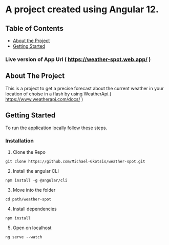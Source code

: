 # A project created using Angular 12.

## Table of Contents

* [About the Project](#about-the-project)
* [Getting Started](#getting-started)






### Live version of App Url ( https://weather-spot.web.app/ )

## About The Project

This is a project to get a precise forecast about the current weather in your location of choise in a flash by using WeatherApi.( https://www.weatherapi.com/docs/ )


## Getting Started

To run the application locally follow these steps.


### Installation

1. Clone the Repo

```git clone https://github.com/Michael-Gkotsis/weather-spot.git ```

2. Install the angular CLI 

```npm install -g @angular/cli```

3. Move into the folder

```cd path/weather-spot```

4. Install dependencies

```npm install```

5. Open on localhost

```ng serve --watch```
